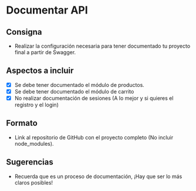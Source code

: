 # Documentar API

## Consigna

- Realizar la configuración necesaria para tener documentado tu proyecto final a partir de Swagger.

## Aspectos a incluir

- [x] Se debe tener documentado el módulo de productos.
- [x] Se debe tener documentado el módulo de carrito
- [x] No realizar documentación de sesiones (A lo mejor y si quieres el registro y el login)

## Formato

- Link al repositorio de GitHub con el proyecto completo (No incluir node_modules).

## Sugerencias

- Recuerda que es un proceso de documentación, ¡Hay que ser lo más claros posibles!
